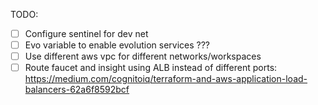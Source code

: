 TODO:
- [ ] Configure sentinel for dev net
- [ ] Evo variable to enable evolution services ???
- [ ] Use different aws vpc for different networks/workspaces
- [ ] Route faucet and insight using ALB instead of different ports: https://medium.com/cognitoiq/terraform-and-aws-application-load-balancers-62a6f8592bcf
